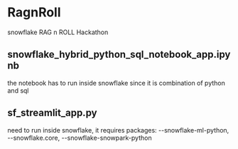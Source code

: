 # RagnRoll
snowflake RAG n ROLL Hackathon
## snowflake_hybrid_python_sql_notebook_app.ipynb 
the notebook has to run inside snowflake since it is combination of python and sql 

## sf_streamlit_app.py
need to run inside snowflake, it requires packages: 
--snowflake-ml-python, 
--snowflake.core, 
--snowflake-snowpark-python